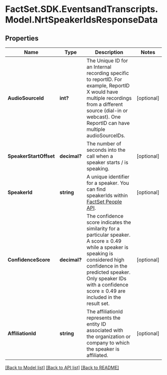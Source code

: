 # FactSet.SDK.EventsandTranscripts.Model.NrtSpeakerIdsResponseData

## Properties

Name | Type | Description | Notes
------------ | ------------- | ------------- | -------------
**AudioSourceId** | **int?** | The Unique ID for an Internal recording specific to reportID. For example, ReportID X would have multiple recordings from a different source (dial-in or webcast). One ReportID can have multiple audioSourceIDs. | [optional] 
**SpeakerStartOffset** | **decimal?** | The number of seconds into the call when a speaker starts / is speaking. | [optional] 
**SpeakerId** | **string** | A unique identifier for a speaker. You can find speakerIds within [FactSet People API](https://developer.factset.com/api-catalog/factset-people-api).  | [optional] 
**ConfidenceScore** | **decimal?** | The confidence score indicates the similarity for a particular speaker.  A score ≥ 0.49 while a speaker is speaking is considered high confidence in the predicted speaker.  Only speaker IDs with a confidence score ≥ 0.49 are included in the result set. | [optional] 
**AffiliationId** | **string** | The affiliationId represents the entity ID associated with the organization or company to which the speaker is affiliated. | [optional] 

[[Back to Model list]](../README.md#documentation-for-models) [[Back to API list]](../README.md#documentation-for-api-endpoints) [[Back to README]](../README.md)

